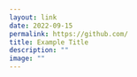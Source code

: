 ```yaml
---
layout: link
date: 2022-09-15
permalink: https://github.com/
title: Example Title
description: ""
image: ""
---
```


